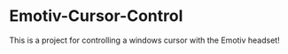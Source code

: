 Emotiv-Cursor-Control
=====================

This is a project for controlling a windows cursor with the Emotiv headset!
